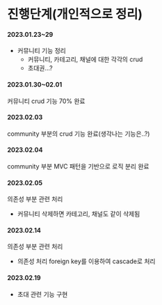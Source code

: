 # 진행단계(개인적으로 정리)

#### 2023.01.23~29
- 커뮤니티 기능 정리
  - 커뮤니티, 카테고리, 채널에 대한 각각의 crud
  - 초대권...?

#### 2023.01.30~02.01
커뮤니티 crud 기능 70% 완료

#### 2023.02.03
community 부분의 crud 기능 완료(생각나는 기능은..?)

#### 2023.02.04
community 부분 MVC 패턴을 기반으로 로직 분리 완료

#### 2023.02.05
의존성 부분 관련 처리
- 커뮤니티 삭제하면 카테고리, 채널도 같이 삭제됨

#### 2023.02.14
의존성 부분 관련 처리
- 의존성 처리 foreign key를 이용하여 cascade로 처리

#### 2023.02.19
- 초대 관련 기능 구현